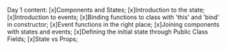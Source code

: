Day 1 content:
[x]Components and States;
[x]Introduction to the state;
[x]Introduction to events;
[x]Binding functions to class with 'this' and 'bind' in constructor;
[x]Event functions in the right place;
[x]Joining components with states and events;
[x]Defining the initial state through Public Class Fields;
[x]State vs Props;
